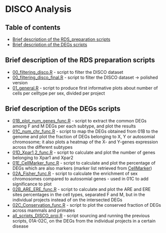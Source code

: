 # DISCO Analysis

## Table of contents
* [Brief description of the RDS_preparation scripts](#brief-description-of-the-rds_preparation-scripts)
* [Brief description of the DEGs scripts](#brief-description-of-the-degs-scripts)


## Brief description of the RDS preparation scripts

* [00_filtering_disco.R](RDS_preparation/00_filtering_disco.R) - script to filter the DISCO dataset
* [00_filtering_disco_final.R](RDS_preparation/00_filtering_disco_final.R) - script to filter the DISCO dataset -> polished version
* [01_general.R](RDS_preparation/01_general.R) - script to produce first informative plots about number of cells per celltype per sex, divided per project

## Brief description of the DEGs scripts

* [01B_plot_num_genes_func.R](DEGs_individual_projects_adjust_pval/01B_plot_num_genes_func.R) - script to extract the common DEGs among F and M DEGs per each subtype, and plot the results
* [01C_num_chr_func.R](DEGs_individual_projects_adjust_pval/01C_num_chr_func.R) - script to map the DEGs obtained from 01B to the genome and plot the fraction of DEGs belonging to X, Y or autosomial chromosome; it also plots a heatmap of the X- and Y-genes expression across the different subtypes
* [01D_Xpar1,2_func.R](DEGs_individual_projects_adjust_pval/01D_Xpar1,2_func.R) - script to calculate and plot the number of genes belonging to Xpar1 and Xpar2
* [01E_CellMarker_func.R](DEGs_individual_projects_adjust_pval/01E_CellMarker_func.R) - script to calculate and plot the percentage of DEGs which are also markers (marker list retrieved from [CellMarker](http://bio-bigdata.hrbmu.edu.cn/CellMarker/))
* [02A_Fisher_func.R](DEGs_individual_projects_adjust_pval/02A_Fisher_func.R) - script to calculate the enrichment of sex chromosomes compared to autosomial genes - used in 01C to add significance to plot
* [02B_ARE_ERE_func.R](DEGs_individual_projects_adjust_pval/02B_ARE_ERE_func.R) - script to calculate and plot the ARE and ERE sites percentages in the cell types, separated F and M, but in the individual projects instead of on the intersected DEGs
* [02C_Conservation_func.R](DEGs_individual_projects_adjust_pval/02C_Conservation_func.R) - script to plot the conserved fraction of DEGs across mammals and primates
* [all_scripts_DISCO_proj.R](DEGs_individual_projects_adjust_pval/all_scripts_DISCO_proj.R) - script sourcing and running the previous scripts, 01A-02C, on the DEGs from the individual projects in a certain disease

